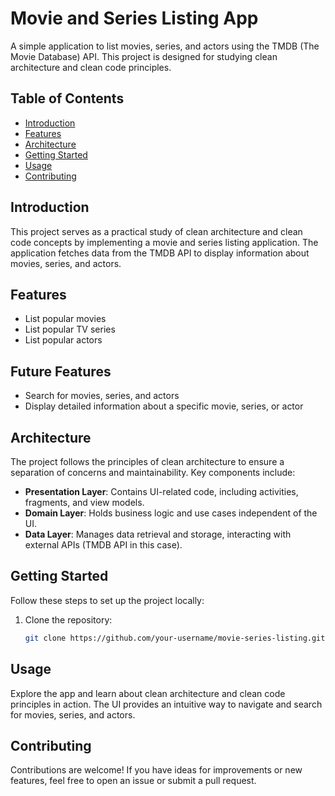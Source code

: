 # Movie and Series Listing App

A simple application to list movies, series, and actors using the TMDB (The Movie Database) API. This project is designed for studying clean architecture and clean code principles.

## Table of Contents

- [Introduction](#introduction)
- [Features](#features)
- [Architecture](#architecture)
- [Getting Started](#getting-started)
- [Usage](#usage)
- [Contributing](#contributing)

## Introduction

This project serves as a practical study of clean architecture and clean code concepts by implementing a movie and series listing application. The application fetches data from the TMDB API to display information about movies, series, and actors.

## Features

- List popular movies
- List popular TV series
- List popular actors

## Future Features
- Search for movies, series, and actors
- Display detailed information about a specific movie, series, or actor

## Architecture

The project follows the principles of clean architecture to ensure a separation of concerns and maintainability. Key components include:

- **Presentation Layer**: Contains UI-related code, including activities, fragments, and view models.
- **Domain Layer**: Holds business logic and use cases independent of the UI.
- **Data Layer**: Manages data retrieval and storage, interacting with external APIs (TMDB API in this case).

## Getting Started

Follow these steps to set up the project locally:

1. Clone the repository:

   ```bash
   git clone https://github.com/your-username/movie-series-listing.git

## Usage
Explore the app and learn about clean architecture and clean code principles in action. The UI provides an intuitive way to navigate and search for movies, series, and actors.

## Contributing
Contributions are welcome! If you have ideas for improvements or new features, feel free to open an issue or submit a pull request.
